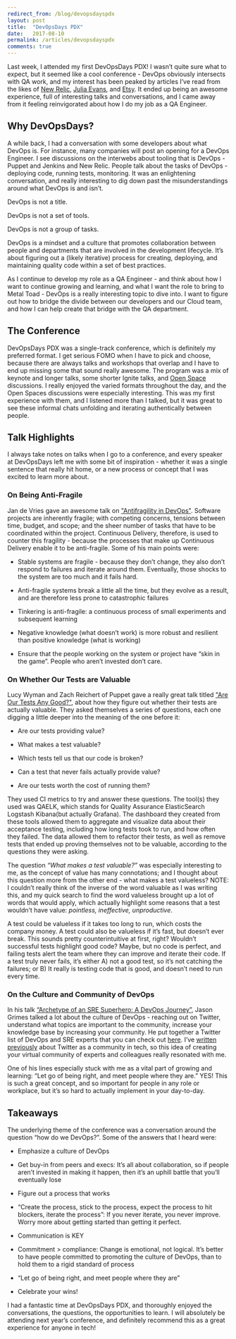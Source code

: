 ```yaml
---
redirect_from: /blog/devopsdayspdx
layout: post
title:  "DevOpsDays PDX"
date:   2017-08-10
permalink: /articles/devopsdayspdx
comments: true
---
```


Last week, I attended my first DevOpsDays PDX! I wasn’t quite sure what to expect, but it seemed like a cool conference - DevOps obviously intersects with QA work, and my interest has been peaked by articles I’ve read from the likes of [New Relic](https://newrelic.com/devops/what-is-devops), [Julia Evans](https://jvns.ca/blog/2016/10/16/whats-devops/), and [Etsy](http://www.networkworld.com/article/2886672/software/how-etsy-makes-devops-work.html). It ended up being an awesome experience, full of interesting talks and conversations, and I came away from it feeling reinvigorated about how I do my job as a QA Engineer.

## Why DevOpsDays?

A while back, I had a conversation with some developers about what DevOps is. For instance, many companies will post an opening for a DevOps Engineer. I see discussions on the interwebs about tooling that is DevOps - Puppet and Jenkins and New Relic. People talk about the tasks of DevOps - deploying code, running tests, monitoring. It was an enlightening conversation, and really interesting to dig down past the misunderstandings around what DevOps is and isn’t.

DevOps is not a title.

DevOps is not a set of tools.

DevOps is not a group of tasks.

DevOps is a mindset and a culture that promotes collaboration between people and departments that are involved in the development lifecycle. It’s about figuring out a (likely iterative) process for creating, deploying, and maintaining quality code within a set of best practices.

As I continue to develop my role as a QA Engineer - and think about how I want to continue growing and learning, and what I want the role to bring to Metal Toad - DevOps is a really interesting topic to dive into. I want to figure out how to bridge the divide between our developers and our Cloud team, and how I can help create that bridge with the QA department.

## The Conference

DevOpsDays PDX was a single-track conference, which is definitely my preferred format. I get serious FOMO when I have to pick and choose, because there are always talks and workshops that overlap and I have to end up missing some that sound really awesome. The program was a mix of keynote and longer talks, some shorter Ignite talks, and [Open Space](https://www.devopsdays.org/open-space-format/) discussions. I really enjoyed the varied formats throughout the day, and the Open Spaces discussions were especially interesting. This was my first experience with them, and I listened more than I talked, but it was great to see these informal chats unfolding and iterating authentically between people.

## Talk Highlights

I always take notes on talks when I go to a conference, and every speaker at DevOpsDays left me with some bit of inspiration - whether it was a single sentence that really hit home, or a new process or concept that I was excited to learn more about.

### On Being Anti-Fragile

Jan de Vries gave an awesome talk on ["Antifragility in DevOps"](https://www.slideshare.net/MeYouSlide/jan-de-vries-antifragility-applied-to-dev-ops-and-to-your-life). Software projects are inherently fragile; with competing concerns, tensions between time, budget, and scope; and the sheer number of tasks that have to be coordinated within the project. Continuous Delivery, therefore, is used to counter this fragility - because the processes that make up Continuous Delivery enable it to be anti-fragile. Some of his main points were:

* Stable systems are fragile - because they don’t change, they also don’t respond to failures and iterate around them. Eventually, those shocks to the system are too much and it fails hard.

* Anti-fragile systems break a little all the time, but they evolve as a result, and are therefore less prone to catastrophic failures

* Tinkering is anti-fragile: a continuous process of small experiments and subsequent learning

* Negative knowledge (what doesn’t work) is more robust and resilient than positive knowledge (what is working)

* Ensure that the people working on the system or project have “skin in the game”. People who aren’t invested don’t care.

### On Whether Our Tests are Valuable

Lucy Wyman and Zach Reichert of Puppet gave a really great talk titled ["Are Our Tests Any Good?"](http://slides.lucywyman.me/qaelk.html#1), about how they figure out whether their tests are actually valuable. They asked themselves a series of questions, each one digging a little deeper into the meaning of the one before it:

* Are our tests providing value?

* What makes a test valuable?

* Which tests tell us that our code is broken?

* Can a test that never fails actually provide value?

* Are our tests worth the cost of running them?

They used CI metrics to try and answer these questions. The tool(s) they used was QAELK, which stands for Quality Assurance ElasticSearch Logstash Kibana(but actually Grafana). The dashboard they created from these tools allowed them to aggregate and visualize data about their acceptance testing, including how long tests took to run, and how often they failed. The data allowed them to refactor their tests, as well as remove tests that ended up proving themselves not to be valuable, according to the questions they were asking.

The question _“What makes a test valuable?”_ was especially interesting to me, as the concept of value has many connotations; and I thought about this question more from the other end - what makes a test valueless? NOTE: I couldn’t really think of the inverse of the word valuable as I was writing this, and my quick search to find the word valueless brought up a lot of words that would apply, which actually highlight some reasons that a test wouldn’t have value: _pointless, ineffective, unproductive_.

A test could be valueless if it takes too long to run, which costs the company money. A test could also be valueless if it’s fast, but doesn’t ever break. This sounds pretty counterintuitive at first, right? Wouldn’t successful tests highlight good code? Maybe, but no code is perfect, and failing tests alert the team where they can improve and iterate their code. If a test truly never fails, it’s either A) not a good test, so it’s not catching the failures; or B) It really is testing code that is good, and doesn’t need to run every time.

### On the Culture and Community of DevOps

In his talk [“Archetype of an SRE Superhero: A DevOps Journey”](http://bit.ly/SRESuperHero), Jason Grimes talked a lot about the culture of DevOps - reaching out on Twitter, understand what topics are important to the community, increase your knowledge base by increasing your community. He put together a Twitter list of DevOps and SRE experts that you can check out [here](http://bit.ly/automators). I’ve [written previously](http://angelariggs.github.io/blog/tweeting-for-community-and-understanding) about Twitter as a community in tech, so this idea of creating your virtual community of experts and colleagues really resonated with me.

One of his lines especially stuck with me as a vital part of growing and learning: “Let go of being right, and meet people where they are.” YES! This is such a great concept, and so important for people in any role or workplace, but it’s so hard to actually implement in your day-to-day.

## Takeaways

The underlying theme of the conference was a conversation around the question “how do we DevOps?”. Some of the answers that I heard were:

* Emphasize a culture of DevOps

* Get buy-in from peers and execs: It’s all about collaboration, so if people aren’t invested in making it happen, then it’s an uphill battle that you’ll eventually lose

* Figure out a process that works

* “Create the process, stick to the process, expect the process to hit blockers, iterate the process”: If you never iterate, you never improve. Worry more about getting started than getting it perfect.

* Communication is KEY

* Commitment > compliance: Change is emotional, not logical. It’s better to have people committed to promoting the culture of DevOps, than to hold them to a rigid standard of process

* “Let go of being right, and meet people where they are”

* Celebrate your wins!

I had a fantastic time at DevOpsDays PDX, and thoroughly enjoyed the conversations, the questions, the opportunities to learn. I will absolutely be attending next year’s conference, and definitely recommend this as a great experience for anyone in tech!
